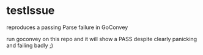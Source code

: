 testIssue
=========

reproduces a passing Parse failure in GoConvey

run goconvey on this repo and it will show a PASS despite clearly panicking and failing badly ;)
